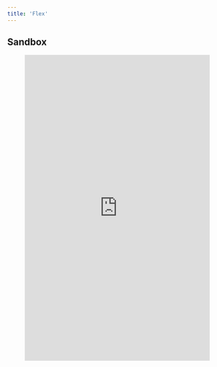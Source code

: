 ```yaml
---
title: 'Flex'
---
```


## Sandbox

<figure class="iframe-container">
  <iframe width="100%" height="700" src="https://flexbox.help/" frameborder="0" allowfullscreen="true"> </iframe>
</figure>